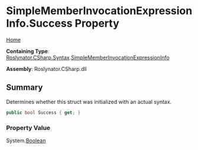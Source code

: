 <a name="_Top"></a>

# SimpleMemberInvocationExpressionInfo\.Success Property

[Home](../../../../../README.md#_Top)

**Containing Type**: [Roslynator.CSharp.Syntax](../../README.md#_Top)\.[SimpleMemberInvocationExpressionInfo](../README.md#_Top)

**Assembly**: Roslynator\.CSharp\.dll

## Summary

Determines whether this struct was initialized with an actual syntax\.

```csharp
public bool Success { get; }
```

### Property Value

System\.[Boolean](https://docs.microsoft.com/en-us/dotnet/api/system.boolean)

